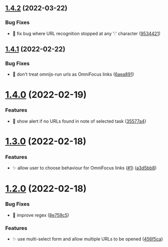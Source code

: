 ## [1.4.2](https://github.com/ksalzke/open-url-from-note-omnifocus-plugin/compare/v1.4.1...v1.4.2) (2022-03-22)


### Bug Fixes

* :bug: fix bug where URL recognition stopped at any ':' character ([9534421](https://github.com/ksalzke/open-url-from-note-omnifocus-plugin/commit/95344216c9aa05f7dff33b03850449e89f050a96))



## [1.4.1](https://github.com/ksalzke/open-url-from-note-omnifocus-plugin/compare/v1.4.0...v1.4.1) (2022-02-22)


### Bug Fixes

* :bug: don't treat omnijs-run urls as OmniFocus links ([6aea891](https://github.com/ksalzke/open-url-from-note-omnifocus-plugin/commit/6aea8919b90392cc437251f32f063d5cf2c2aade))



# [1.4.0](https://github.com/ksalzke/open-url-from-note-omnifocus-plugin/compare/v1.3.0...v1.4.0) (2022-02-19)


### Features

* :lipstick: show alert if no URLs found in note of selected task ([35577a4](https://github.com/ksalzke/open-url-from-note-omnifocus-plugin/commit/35577a4b35ed04fd3bc8dcf40df748abd44f6e65))



# [1.3.0](https://github.com/ksalzke/open-url-from-note-omnifocus-plugin/compare/v1.2.0...v1.3.0) (2022-02-18)


### Features

* ✨ allow user to choose behaviour for OmniFocus links ([#1](https://github.com/ksalzke/open-url-from-note-omnifocus-plugin/issues/1)) ([a3d5bb8](https://github.com/ksalzke/open-url-from-note-omnifocus-plugin/commit/a3d5bb8d31a5d14a57a825d4c237f9c5457d3050))



# [1.2.0](https://github.com/ksalzke/open-url-from-note-omnifocus-plugin/compare/456f5cacc122837396dc920ad1ac54e06403b191...v1.2.0) (2022-02-18)


### Bug Fixes

* :bug: improve regex ([8e759c5](https://github.com/ksalzke/open-url-from-note-omnifocus-plugin/commit/8e759c5edd41ca3c068e2f62a23a0099df79b4e6))


### Features

* :sparkles: use multi-select form and allow multiple URLs to be opened ([456f5ca](https://github.com/ksalzke/open-url-from-note-omnifocus-plugin/commit/456f5cacc122837396dc920ad1ac54e06403b191))



